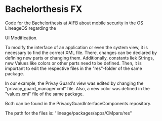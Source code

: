 # Bachelorthesis FX

Code for the Bachelorthesis at AIFB about mobile security in the OS LineageOS regarding the 

UI Modification.

To modify the interface of an application or even the system view, it is necessary to find the correct XML file. There, changes can be declared by defining new parts or changing them. Additionally, constants liek Strings, new Values like colors or other parts need to be defined. Then, it is important to edit the respective files in the "res"-folder of the same package.

In our example, the Privay Guard's view was edited by changing the "privacy_guard_manager.xml" file. Also, a new color was defined in the "values.xml" file of the same package.

Both can be found in the PrivacyGuardInterfaceComponents repository.

The path for the files is: "lineage/packages/apps/CMpars/res"